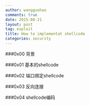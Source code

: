 ```yaml
---
author: wangguohao
comments: true
date: 2015-08-21
layout: post
tag: exploit
title: How to implementat shellcode
categories: security
---
```

###0x00 背景

###0x01 基本的shellcode

###0x02 端口绑定shellcode

###0x03 反向连接

###0x04 shellcode编码
